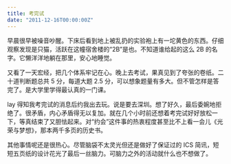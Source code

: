 ```yaml
---
title: 考完试
date: "2011-12-16T00:00:00Z"
---
```


早晨很早被噪音吵醒。下床后看到地上被乱扔的实验袍上有一坨黄色的东西。仔细观察发现是只猫，活跃在这幢宿舍楼的“2B”是也。不知道谁给起的这么 2B 的名字。它懒洋洋地躺在那里，安心地睡觉。

又看了一天宏经，把几个体系牢记在心。晚上去考试，果真见到了夸张的卷纸。二十道判断题总共 5 分，每道大题 2.5 分，可以想象题量有多大。但不管怎样是答完了。是大学里学得最认真的一门课。

lay 得知我考完试的消息后约我出去玩。说是要去深圳。想了好久，最后委婉地拒绝了。很矛盾，内心矛盾得无以复加。就在几个小时前还想着考完试好好放松一下，等真结束了又胆怯起来。对“约会”这件事的热衷程度甚至比不上看一会儿《光荣与梦想》，那本两千多页的历史书。

其他事情呢还是很热心。尽管脑袋不太灵光但还是做好了保证过的 ICS 简讯，短短五页纸的设计花光了最后一丝脑力。可脑力之外的活动就什么也不想做了。
